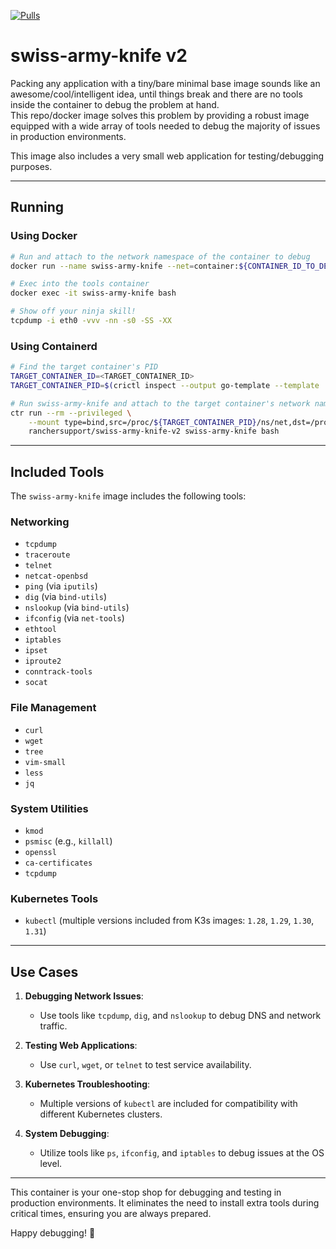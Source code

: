 [![Pulls](https://img.shields.io/docker/pulls/rancherlabs/swiss-army-knife.svg)](https://hub.docker.com/r/rancherlabs/swiss-army-knife)

# swiss-army-knife v2

Packing any application with a tiny/bare minimal base image sounds like an awesome/cool/intelligent idea, until things break and there are no tools inside the container to debug the problem at hand.  
This repo/docker image solves this problem by providing a robust image equipped with a wide array of tools needed to debug the majority of issues in production environments.  

This image also includes a very small web application for testing/debugging purposes.

---

## Running

### Using Docker

```bash
# Run and attach to the network namespace of the container to debug
docker run --name swiss-army-knife --net=container:${CONTAINER_ID_TO_DEBUG} -itd ranchersupport/swiss-army-knife-v2

# Exec into the tools container
docker exec -it swiss-army-knife bash

# Show off your ninja skill!
tcpdump -i eth0 -vvv -nn -s0 -SS -XX
```

### Using Containerd

```bash
# Find the target container's PID
TARGET_CONTAINER_ID=<TARGET_CONTAINER_ID>
TARGET_CONTAINER_PID=$(crictl inspect --output go-template --template '{{.info.pid}}' $TARGET_CONTAINER_ID)

# Run swiss-army-knife and attach to the target container's network namespace
ctr run --rm --privileged \
    --mount type=bind,src=/proc/${TARGET_CONTAINER_PID}/ns/net,dst=/proc/self/ns/net,options=rbind:ro \
    ranchersupport/swiss-army-knife-v2 swiss-army-knife bash
```

---

## Included Tools

The `swiss-army-knife` image includes the following tools:

### Networking
- `tcpdump`
- `traceroute`
- `telnet`
- `netcat-openbsd`
- `ping` (via `iputils`)
- `dig` (via `bind-utils`)
- `nslookup` (via `bind-utils`)
- `ifconfig` (via `net-tools`)
- `ethtool`
- `iptables`
- `ipset`
- `iproute2`
- `conntrack-tools`
- `socat`

### File Management
- `curl`
- `wget`
- `tree`
- `vim-small`
- `less`
- `jq`

### System Utilities
- `kmod`
- `psmisc` (e.g., `killall`)
- `openssl`
- `ca-certificates`
- `tcpdump`

### Kubernetes Tools
- `kubectl` (multiple versions included from K3s images: `1.28`, `1.29`, `1.30`, `1.31`)

---

## Use Cases

1. **Debugging Network Issues**:
   - Use tools like `tcpdump`, `dig`, and `nslookup` to debug DNS and network traffic.
   
2. **Testing Web Applications**:
   - Use `curl`, `wget`, or `telnet` to test service availability.

3. **Kubernetes Troubleshooting**:
   - Multiple versions of `kubectl` are included for compatibility with different Kubernetes clusters.

4. **System Debugging**:
   - Utilize tools like `ps`, `ifconfig`, and `iptables` to debug issues at the OS level.

---

This container is your one-stop shop for debugging and testing in production environments. It eliminates the need to install extra tools during critical times, ensuring you are always prepared.

Happy debugging! 🚀
